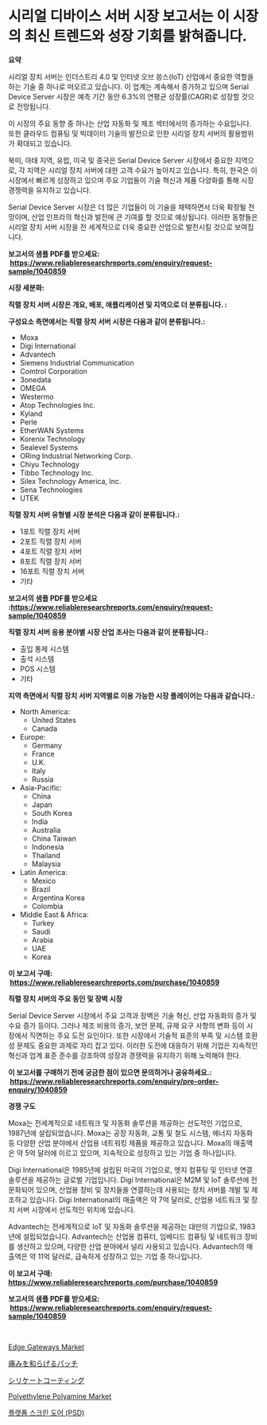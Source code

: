 <p><h1>시리얼 디바이스 서버 시장 보고서는 이 시장의 최신 트렌드와 성장 기회를 밝혀줍니다.</h1></p><p><strong>요약</strong></p>
<p><p>시리얼 장치 서버는 인더스트리 4.0 및 인터넷 오브 씅스(IoT) 산업에서 중요한 역할을 하는 기술 중 하나로 떠오르고 있습니다. 이 업계는 계속해서 증가하고 있으며 Serial Device Server 시장은 예측 기간 동안 6.3%의 연평균 성장률(CAGR)로 성장할 것으로 전망됩니다.</p><p>이 시장의 주요 동향 중 하나는 산업 자동화 및 제조 섹터에서의 증가하는 수요입니다. 또한 클라우드 컴퓨팅 및 빅데이터 기술의 발전으로 인한 시리얼 장치 서버의 활용범위가 확대되고 있습니다.</p><p>북미, 아태 지역, 유럽, 미국 및 중국은 Serial Device Server 시장에서 중요한 지역으로, 각 지역은 시리얼 장치 서버에 대한 고객 수요가 높아지고 있습니다. 특히, 한국은 이 시장에서 빠르게 성장하고 있으며 주요 기업들이 기술 혁신과 제품 다양화를 통해 시장 경쟁력을 유지하고 있습니다.</p><p>Serial Device Server 시장은 더 많은 기업들이 이 기술을 채택하면서 더욱 확장될 전망이며, 산업 인프라의 혁신과 발전에 큰 기여를 할 것으로 예상됩니다. 이러한 동향들은 시리얼 장치 서버 시장을 전 세계적으로 더욱 중요한 산업으로 발전시킬 것으로 보여집니다.</p></p>
<p><strong>보고서의 샘플 PDF를 받으세요: &nbsp;<a href="https://www.reliableresearchreports.com/enquiry/request-sample/1040859">https://www.reliableresearchreports.com/enquiry/request-sample/1040859</a></strong></p>
<p><strong>시장 세분화:</strong></p>
<p><strong> 직렬 장치 서버 시장은 개요, 배포, 애플리케이션 및 지역으로 더 분류됩니다. :</strong></p>
<p><strong>구성요소 측면에서는 직렬 장치 서버 시장은 다음과 같이 분류됩니다.:</strong></p>
<p><ul><li>Moxa</li><li>Digi International</li><li>Advantech</li><li>Siemens Industrial Communication</li><li>Comtrol Corporation</li><li>3onedata</li><li>OMEGA</li><li>Westermo</li><li>Atop Technologies Inc.</li><li>Kyland</li><li>Perle</li><li>EtherWAN Systems</li><li>Korenix Technology</li><li>Sealevel Systems</li><li>ORing Industrial Networking Corp.</li><li>Chiyu Technology</li><li>Tibbo Technology Inc.</li><li>Silex Technology America, Inc.</li><li>Sena Technologies</li><li>UTEK</li></ul></p>
<p><strong> 직렬 장치 서버 유형별 시장 분석은 다음과 같이 분류됩니다.:</strong></p>
<p><ul><li>1포트 직렬 장치 서버</li><li>2포트 직렬 장치 서버</li><li>4포트 직렬 장치 서버</li><li>8포트 직렬 장치 서버</li><li>16포트 직렬 장치 서버</li><li>기타</li></ul></p>
<p><strong>보고서의 샘플 PDF를 받으세요 :<a href="https://www.reliableresearchreports.com/enquiry/request-sample/1040859">https://www.reliableresearchreports.com/enquiry/request-sample/1040859</a></strong></p>
<p><strong> 직렬 장치 서버 응용 분야별 시장 산업 조사는 다음과 같이 분류됩니다.:</strong></p>
<p><ul><li>출입 통제 시스템</li><li>출석 시스템</li><li>POS 시스템</li><li>기타</li></ul></p>
<p><strong>지역 측면에서 직렬 장치 서버 지역별로 이용 가능한 시장 플레이어는 다음과 같습니다.:</strong></p>
<p><ul>
    <li>
        North America:
        <ul>
            <li>United States</li>
            <li>Canada</li>
        </ul>
    </li>
    <li>
        Europe:
        <ul>
            <li>Germany</li>
            <li>France</li>
            <li>U.K.</li>
            <li>Italy</li>
            <li>Russia</li>
        </ul>
    </li>
    <li>
        Asia-Pacific:
        <ul>
            <li>China</li>
            <li>Japan</li>
            <li>South Korea</li>
            <li>India</li>
            <li>Australia</li>
            <li>China Taiwan</li>
            <li>Indonesia</li>
            <li>Thailand</li>
            <li>Malaysia</li>
        </ul>
    </li>
    <li>
        Latin America:
        <ul>
            <li>Mexico</li>
            <li>Brazil</li>
            <li>Argentina Korea</li>
            <li>Colombia</li>
        </ul>
    </li>
    <li>
        Middle East & Africa:
        <ul>
            <li>Turkey</li>
            <li>Saudi</li>
            <li>Arabia</li>
            <li>UAE</li>
            <li>Korea</li>
        </ul>
    </li>
    </ul></p>
<p><strong>이 보고서 구매: &nbsp;<a href="https://www.reliableresearchreports.com/purchase/1040859">https://www.reliableresearchreports.com/purchase/1040859</a></strong></p>
<p><strong>직렬 장치 서버의 주요 동인 및 장벽 시장</strong></p>
<p><p>Serial Device Server 시장에서 주요 고객과 장벽은 기술 혁신, 산업 자동화의 증가 및 수요 증가 등이다. 그러나 제조 비용의 증가, 보안 문제, 규제 요구 사항의 변화 등이 시장에서 직면하는 주요 도전 요인이다. 또한 시장에서 기술적 표준의 부족 및 시스템 호환성 문제도 중요한 과제로 자리 잡고 있다. 이러한 도전에 대응하기 위해 기업은 지속적인 혁신과 업계 표준 준수를 강조하여 성장과 경쟁력을 유지하기 위해 노력해야 한다.</p></p>
<p><strong>이 보고서를 구매하기 전에 궁금한 점이 있으면 문의하거나 공유하세요.: &nbsp;<a href="https://www.reliableresearchreports.com/enquiry/pre-order-enquiry/1040859">https://www.reliableresearchreports.com/enquiry/pre-order-enquiry/1040859</a></strong></p>
<p><strong>경쟁 구도</strong></p>
<p><p>Moxa는 전세계적으로 네트워크 및 자동화 솔루션을 제공하는 선도적인 기업으로, 1987년에 설립되었습니다. Moxa는 공장 자동화, 교통 및 철도 시스템, 에너지 자동화 등 다양한 산업 분야에서 산업용 네트워킹 제품을 제공하고 있습니다. Moxa의 매출액은 약 5억 달러에 이르고 있으며, 지속적으로 성장하고 있는 기업 중 하나입니다.</p><p>Digi International은 1985년에 설립된 미국의 기업으로, 엣지 컴퓨팅 및 인터넷 연결 솔루션을 제공하는 글로벌 기업입니다. Digi International은 M2M 및 IoT 솔루션에 전문화되어 있으며, 산업용 장비 및 장치들을 연결하는데 사용되는 장치 서버를 개발 및 제조하고 있습니다. Digi International의 매출액은 약 7억 달러로, 산업용 네트워크 및 장치 서버 시장에서 선도적인 위치에 있습니다.</p><p>Advantech는 전세계적으로 IoT 및 자동화 솔루션을 제공하는 대만의 기업으로, 1983년에 설립되었습니다. Advantech는 산업용 컴퓨터, 임베디드 컴퓨팅 및 네트워크 장비를 생산하고 있으며, 다양한 산업 분야에서 널리 사용되고 있습니다. Advantech의 매출액은 약 11억 달러로, 급속하게 성장하고 있는 기업 중 하나입니다.</p></p>
<p><strong>이 보고서 구매: &nbsp; <a href="https://www.reliableresearchreports.com/purchase/1040859">https://www.reliableresearchreports.com/purchase/1040859</a></strong></p>
<p><strong>보고서의 샘플 PDF를 받으세요: &nbsp;<a href="https://www.reliableresearchreports.com/enquiry/request-sample/1040859">https://www.reliableresearchreports.com/enquiry/request-sample/1040859</a></strong><strong></strong></p>
<p>&nbsp;</p>
<p><p><a href="https://view.publitas.com/reportprime-1/edge-gateways-market-size-reflecting-a-forecast-till-2030-market-by-type-by-application-and-by-geography/">Edge Gateways Market</a></p><p><a href="https://medium.com/@kelsitorphy644/%E7%97%9B%E3%81%BF%E3%82%92%E5%92%8C%E3%82%89%E3%81%92%E3%82%8B%E3%83%91%E3%83%83%E3%83%81%E5%B8%82%E5%A0%B4%E3%81%AE%E5%88%86%E6%9E%90-%E3%82%B0%E3%83%AD%E3%83%BC%E3%83%90%E3%83%AB%E7%94%A3%E6%A5%AD%E3%81%AE%E5%B1%95%E6%9C%9B%E3%81%A8%E4%BA%88%E6%B8%AC-2024%E5%B9%B4%E3%81%8B%E3%82%892031%E5%B9%B4-32bbda450026">痛みを和らげるパッチ</a></p><p><a href="https://medium.com/@kelsitorphy644/%E3%82%B7%E3%83%AA%E3%82%B1%E3%83%BC%E3%83%88%E3%82%B3%E3%83%BC%E3%83%86%E3%82%A3%E3%83%B3%E3%82%B0%E5%B8%82%E5%A0%B4%E3%81%AE%E3%83%88%E3%83%AC%E3%83%B3%E3%83%89%E3%81%A8%E5%B8%82%E5%A0%B4%E5%88%86%E6%9E%90%E3%81%AF-2024%E5%B9%B4%E3%81%8B%E3%82%892031%E5%B9%B4%E3%81%BE%E3%81%A7%E3%81%AE%E6%9C%9F%E9%96%93%E3%81%AB%E4%BA%88%E6%B8%AC%E3%81%95%E3%82%8C%E3%81%A6%E3%81%84%E3%81%BE%E3%81%99-b63d285a9dc9">シリケートコーティング</a></p><p><a href="https://issuu.com/reportprime-2/docs/polyethylene-polyamine-market-size-2030.pptx">Polyethylene Polyamine Market</a></p><p><a href="https://github.com/vsap75a286l/Market-Research-Report-List-1/blob/main/1665163189723.md">플랫폼 스크린 도어 (PSD)</a></p></p>